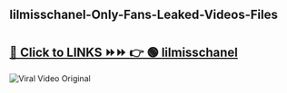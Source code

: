 
 ## lilmisschanel-Only-Fans-Leaked-Videos-Files

# <h2><a href="https://mediaupload.pro?lilmisschanel">🔗 Click to LINKS ⏩⏩ 👉 🟢 lilmisschanel </a></h2>

<a href="https://mediaupload.pro?lilmisschanel" rel="nofollow" data-target="animated-image.originalLink"><img src="https://i.ibb.co.com/xMMVF88/686577567.gif" alt="Viral Video Original" style="max-width: 100%; display: inline-block;" data-target="animated-image.originalImage"></a>